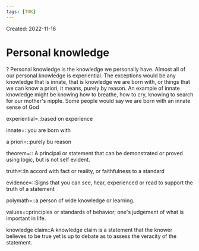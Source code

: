 ```yaml
---
tags: [TOK] 
---
```

Created: 2022-11-16

# Personal knowledge
?
Personal knowledge is the knowledge we personally have. Almost all of our personal knowledge is experiential. The exceptions would be any knowledge that is innate, that is knowledge we are born with, or things that we can know a priori, it means, purely by reason. An example of innate knowledge might be knowing how to breathe, how to cry, knowing to search for our mother's nipple. Some people would say we are born with an innate sense of God
<!--SR:!2023-01-16,36,230-->

experiential=::based on experience
<!--SR:!2023-01-02,26,230-->
innate=::you are born with
<!--SR:!2023-01-21,39,230-->
a priori=::purely bu reason
<!--SR:!2023-01-20,39,230-->

theorem=:: A principal or statement that can be demonstrated or proved using logic, but is not self evident. 
<!--SR:!2023-01-07,29,230-->
truth=::In accord with fact or reality, or faithfulness to a standard
<!--SR:!2023-01-22,40,230-->
evidence=::Signs that you can see, hear, experienced or read to support the truth of a statement
<!--SR:!2023-01-12,32,230-->
polymath=::a person of wide knowledge or learning.
<!--SR:!2022-12-30,23,240-->
values=::principles or standards of behavior; one's judgement of what is important in life.
<!--SR:!2023-02-08,46,240-->
knowledge claim::A knowledge claim is a statement that the knower believes to be true yet is up to debate as to assess the veracity of the statement.
<!--SR:!2023-02-05,45,240-->